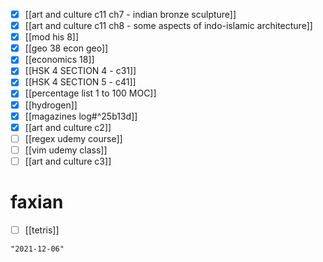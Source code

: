 - [x] [[art and culture c11 ch7 - indian bronze sculpture]]
- [x] [[art and culture c11 ch8 - some aspects of indo-islamic architecture]]
- [x] [[mod his 8]]
- [x] [[geo 38 econ geo]]
- [x] [[economics 18]]
- [x] [[HSK 4 SECTION 4 - c31]]
- [x] [[HSK 4 SECTION 5 - c41]]
- [x] [[percentage list 1 to 100 MOC]]
- [x] [[hydrogen]]
- [x] [[magazines log#^25b13d]]
- [x] [[art and culture c2]]
- [ ] [[regex udemy course]]
- [ ] [[vim udemy class]]
- [ ] [[art and culture c3]]

 # faxian
- [ ] [[tetris]]

```query 2021-10-29 17:46
"2021-12-06"
```